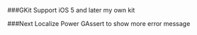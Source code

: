 ###GKit
Support iOS 5 and later
my own kit

###Next
Localize
Power GAssert to show more error message
